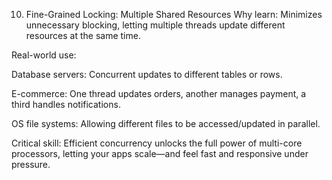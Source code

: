 10. Fine-Grained Locking: Multiple Shared Resources
    Why learn:
    Minimizes unnecessary blocking, letting multiple threads update different resources at the same time.

Real-world use:

Database servers: Concurrent updates to different tables or rows.

E-commerce: One thread updates orders, another manages payment, a third handles notifications.

OS file systems: Allowing different files to be accessed/updated in parallel.

Critical skill:
Efficient concurrency unlocks the full power of multi-core processors, letting your apps scale—and feel fast and responsive under pressure.